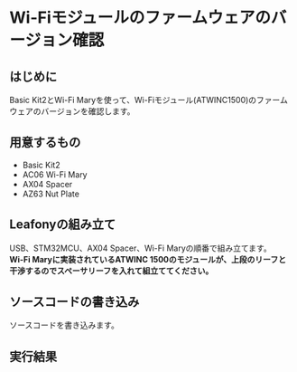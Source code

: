# Wi-Fiモジュールのファームウェアのバージョン確認
## はじめに
Basic Kit2とWi-Fi Maryを使って、Wi-Fiモジュール(ATWINC1500)のファームウェアのバージョンを確認します。

## 用意するもの
* Basic Kit2
* AC06 Wi-Fi Mary
* AX04 Spacer
* AZ63 Nut Plate

## Leafonyの組み立て
USB、STM32MCU、AX04 Spacer、Wi-Fi Maryの順番で組み立てます。</br>
**Wi-Fi Maryに実装されているATWINC 1500のモジュールが、上段のリーフと干渉するのでスペーサリーフを入れて組立ててください。**</br>

## ソースコードの書き込み
ソースコードを書き込みます。</br>

## 実行結果

